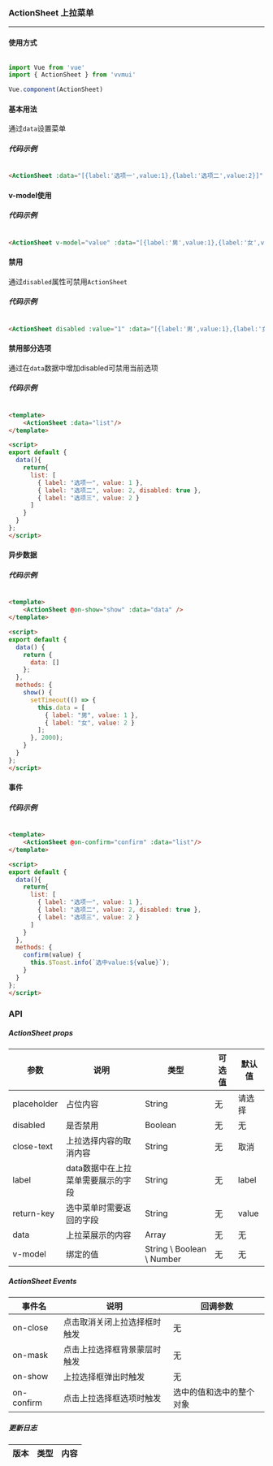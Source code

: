 <!--
 * @Author: Fone丶峰
 * @Date: 2019-10-22 13:23:50
 * @LastEditors: Fone丶峰
 * @LastEditTime: 2020-04-24 15:43:37
 * @Description: msg
 * @Email: qinrifeng@163.com
 * @Github: https://github.com/FoneQinrf
 -->

### ActionSheet 上拉菜单
---

#### 使用方式

``` javascript

import Vue from 'vue'
import { ActionSheet } from 'vvmui'

Vue.component(ActionSheet)

```


#### 基本用法
通过`data`设置菜单
##### 代码示例

```html

<ActionSheet :data="[{label:'选项一',value:1},{label:'选项二',value:2}]" />

```


#### v-model使用
##### 代码示例

```html

<ActionSheet v-model="value" :data="[{label:'男',value:1},{label:'女',value:2}]" />

```


#### 禁用
通过`disabled`属性可禁用`ActionSheet`
##### 代码示例

```html

<ActionSheet disabled :value="1" :data="[{label:'男',value:1},{label:'女',value:2}]" />

```


#### 禁用部分选项
通过在`data`数据中增加disabled可禁用当前选项
##### 代码示例

```html

<template>
    <ActionSheet :data="list"/>
</template>

<script>
export default {
  data(){
    return{
      list: [
        { label: "选项一", value: 1 },
        { label: "选项二", value: 2, disabled: true },
        { label: "选项三", value: 2 }
      ]
    }
  }
};
</script>

```


#### 异步数据
##### 代码示例

```html

<template>
    <ActionSheet @on-show="show" :data="data" />
</template>

<script>
export default {
  data() {
    return {
      data: []
    };
  },
  methods: {
    show() {
      setTimeout(() => {
        this.data = [
          { label: "男", value: 1 },
          { label: "女", value: 2 }
        ];
      }, 2000);
    }
  }
};
</script>

```


#### 事件
##### 代码示例

```html

<template>
    <ActionSheet @on-confirm="confirm" :data="list"/>
</template>

<script>
export default {
  data(){
    return{
      list: [
        { label: "选项一", value: 1 },
        { label: "选项二", value: 2, disabled: true },
        { label: "选项三", value: 2 }
      ]
    }
  },
  methods: {
    confirm(value) {
      this.$Toast.info(`选中value:${value}`);
    }
  }
};
</script>

```


### API
##### ActionSheet props
| 参数 | 说明 | 类型 | 可选值 | 默认值 |
|------|------------|------------|------------|------------|
| placeholder  | 占位内容      | String        | 无 | 请选择 |
| disabled  | 是否禁用       | Boolean       | 无 | 无  |
| close-text  | 上拉选择内容的取消内容      | String       | 无 | 取消 |
| label  | data数据中在上拉菜单需要展示的字段      | String   | 无 | label |
| return-key  | 选中菜单时需要返回的字段       | String       | 无 | value |
| data  | 上拉菜展示的内容     | Array       | 无 | 无 |
| v-model  | 绑定的值    | String \  Boolean \ Number      | 无 | 无 |

##### ActionSheet Events
| 事件名 | 说明 | 回调参数 |
|------|------------|------------|
| on-close  | 点击取消关闭上拉选择框时触发 |  无  |
| on-mask  | 点击上拉选择框背景蒙层时触发 |  无  |
| on-show  | 上拉选择框弹出时触发 |  无  |
| on-confirm | 点击上拉选择框选项时触发 |  选中的值和选中的整个对象  |

##### 更新日志
| 版本 |类型|内容|
|:-------------:|:-|:-|